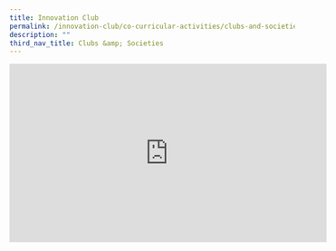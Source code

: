 ```yaml
---
title: Innovation Club
permalink: /innovation-club/co-curricular-activities/clubs-and-societies/
description: ""
third_nav_title: Clubs &amp; Societies
---
```

<iframe width="560" height="315" src="https://www.youtube.com/embed/Z8k8-UxC7ik" title="YouTube video player" frameborder="0" allow="accelerometer; autoplay; clipboard-write; encrypted-media; gyroscope; picture-in-picture" allowfullscreen=""></iframe>